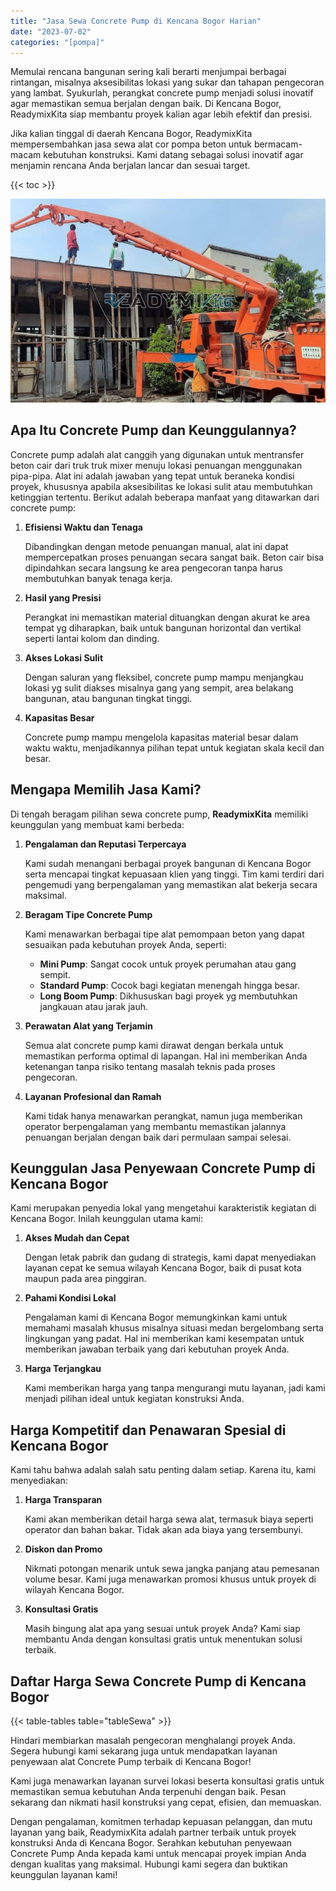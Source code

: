 ```yaml
---
title: "Jasa Sewa Concrete Pump di Kencana Bogor Harian"
date: "2023-07-02"
categories: "[pompa]"
---
```


Memulai rencana bangunan sering kali berarti menjumpai berbagai rintangan, misalnya aksesibilitas lokasi yang sukar dan tahapan pengecoran yang lambat. Syukurlah, perangkat concrete pump menjadi solusi inovatif agar memastikan semua berjalan dengan baik. Di Kencana Bogor, ReadymixKita siap membantu proyek kalian agar lebih efektif dan presisi.

Jika kalian tinggal di daerah Kencana Bogor, ReadymixKita mempersembahkan jasa sewa alat cor pompa beton untuk bermacam-macam kebutuhan konstruksi. Kami datang sebagai solusi inovatif agar menjamin rencana Anda berjalan lancar dan sesuai target.

{{< toc >}}

![Jasa Sewa Concrete Pump di Kencana Bogor Harian](/images/pompa/sewa-pompa-21.jpg)

## Apa Itu Concrete Pump dan Keunggulannya?

Concrete pump adalah alat canggih yang digunakan untuk mentransfer beton cair dari truk truk mixer menuju lokasi penuangan menggunakan pipa-pipa. Alat ini adalah jawaban yang tepat untuk beraneka kondisi proyek, khususnya apabila aksesibilitas ke lokasi sulit atau membutuhkan ketinggian tertentu. Berikut adalah beberapa manfaat yang ditawarkan dari concrete pump:

1. **Efisiensi Waktu dan Tenaga**

   Dibandingkan dengan metode penuangan manual, alat ini dapat mempercepatkan proses penuangan secara sangat baik. Beton cair bisa dipindahkan secara langsung ke area pengecoran tanpa harus membutuhkan banyak tenaga kerja.

2. **Hasil yang Presisi**

   Perangkat ini memastikan material dituangkan dengan akurat ke area tempat yg diharapkan, baik untuk bangunan horizontal dan vertikal seperti lantai kolom dan dinding.

3. **Akses Lokasi Sulit**

   Dengan saluran yang fleksibel, concrete pump mampu menjangkau lokasi yg sulit diakses misalnya gang yang sempit, area belakang bangunan, atau bangunan tingkat tinggi.

4. **Kapasitas Besar**

   Concrete pump mampu mengelola kapasitas material besar dalam waktu waktu, menjadikannya pilihan tepat untuk kegiatan skala kecil dan besar.

## Mengapa Memilih Jasa Kami?

Di tengah beragam pilihan sewa concrete pump, **ReadymixKita** memiliki keunggulan yang membuat kami berbeda:

1. **Pengalaman dan Reputasi Terpercaya**

   Kami sudah menangani berbagai proyek bangunan di Kencana Bogor serta mencapai tingkat kepuasaan klien yang tinggi. Tim kami terdiri dari pengemudi yang berpengalaman yang memastikan alat bekerja secara maksimal.

2. **Beragam Tipe Concrete Pump**

   Kami menawarkan berbagai tipe alat pemompaan beton yang dapat sesuaikan pada kebutuhan proyek Anda, seperti:
   - **Mini Pump**: Sangat cocok untuk proyek perumahan atau gang sempit.
   - **Standard Pump**: Cocok bagi kegiatan menengah hingga besar.
   - **Long Boom Pump**: Dikhususkan bagi proyek yg membutuhkan jangkauan atau jarak jauh.

3. **Perawatan Alat yang Terjamin**

   Semua alat concrete pump kami dirawat dengan berkala untuk memastikan performa optimal di lapangan. Hal ini memberikan Anda ketenangan tanpa risiko tentang masalah teknis pada proses pengecoran.

4. **Layanan Profesional dan Ramah**

   Kami tidak hanya menawarkan perangkat, namun juga memberikan operator berpengalaman yang membantu memastikan jalannya penuangan berjalan dengan baik dari permulaan sampai selesai.

## Keunggulan Jasa Penyewaan Concrete Pump di Kencana Bogor

Kami merupakan penyedia lokal yang mengetahui karakteristik kegiatan di Kencana Bogor. Inilah keunggulan utama kami:

1. **Akses Mudah dan Cepat**

   Dengan letak pabrik dan gudang di strategis, kami dapat menyediakan layanan cepat ke semua wilayah Kencana Bogor, baik di pusat kota maupun pada area pinggiran.

2. **Pahami Kondisi Lokal**

   Pengalaman kami di Kencana Bogor memungkinkan kami untuk memahami masalah khusus misalnya situasi medan bergelombang serta lingkungan yang padat. Hal ini memberikan kami kesempatan untuk memberikan jawaban terbaik yang dari kebutuhan proyek Anda.

3. **Harga Terjangkau**

   Kami memberikan harga yang tanpa mengurangi mutu layanan, jadi kami menjadi pilihan ideal untuk kegiatan konstruksi Anda.

## Harga Kompetitif dan Penawaran Spesial di Kencana Bogor

Kami tahu bahwa adalah salah satu penting dalam setiap. Karena itu, kami menyediakan:

1. **Harga Transparan**

   Kami akan memberikan detail harga sewa alat, termasuk biaya seperti operator dan bahan bakar. Tidak akan ada biaya yang tersembunyi.

2. **Diskon dan Promo**

   Nikmati potongan menarik untuk sewa jangka panjang atau pemesanan volume besar. Kami juga menawarkan promosi khusus untuk proyek di wilayah Kencana Bogor.

3. **Konsultasi Gratis**

   Masih bingung alat apa yang sesuai untuk proyek Anda? Kami siap membantu Anda dengan konsultasi gratis untuk menentukan solusi terbaik.

## Daftar Harga Sewa Concrete Pump di Kencana Bogor

{{< table-tables table="tableSewa" >}}

Hindari membiarkan masalah pengecoran menghalangi proyek Anda. Segera hubungi kami sekarang juga untuk mendapatkan layanan penyewaan alat Concrete Pump terbaik di Kencana Bogor!

Kami juga menawarkan layanan survei lokasi beserta konsultasi gratis untuk memastikan semua kebutuhan Anda terpenuhi dengan baik. Pesan sekarang dan nikmati hasil konstruksi yang cepat, efisien, dan memuaskan.

Dengan pengalaman, komitmen terhadap kepuasan pelanggan, dan mutu layanan yang baik, ReadymixKita adalah partner terbaik untuk proyek konstruksi Anda di Kencana Bogor. Serahkan kebutuhan penyewaan Concrete Pump Anda kepada kami untuk mencapai proyek impian Anda dengan kualitas yang maksimal. Hubungi kami segera dan buktikan keunggulan layanan kami!